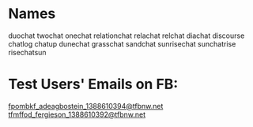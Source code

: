# Names

duochat
twochat
onechat
relationchat
relachat
relchat
diachat
discourse
chatlog
chatup
dunechat
grasschat
sandchat
sunrisechat
sunchatrise
risechatsun

# Test Users' Emails on FB:

fpombkf_adeagbostein_1388610394@tfbnw.net
tfmffod_fergieson_1388610392@tfbnw.net